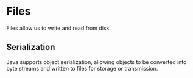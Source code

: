 # Files
Files allow us to write and read from disk.

## Serialization
Java supports object serialization, allowing objects to be converted into byte streams and written to files for storage or transmission.
